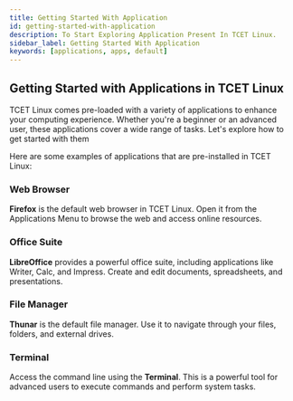 ```yaml
---
title: Getting Started With Application
id: getting-started-with-application
description: To Start Exploring Application Present In TCET Linux.
sidebar_label: Getting Started With Application
keywords: [applications, apps, default]
---
```


## Getting Started with Applications in TCET Linux

TCET Linux comes pre-loaded with a variety of applications to enhance your computing experience. Whether you're a beginner or an advanced user, these applications cover a wide range of tasks. Let's explore how to get started with them

Here are some examples of applications that are pre-installed in TCET Linux:

### Web Browser

**Firefox** is the default web browser in TCET Linux. Open it from the Applications Menu to browse the web and access online resources.

### Office Suite

**LibreOffice** provides a powerful office suite, including applications like Writer, Calc, and Impress. Create and edit documents, spreadsheets, and presentations.

### File Manager

**Thunar** is the default file manager. Use it to navigate through your files, folders, and external drives.

### Terminal

Access the command line using the **Terminal**. This is a powerful tool for advanced users to execute commands and perform system tasks.